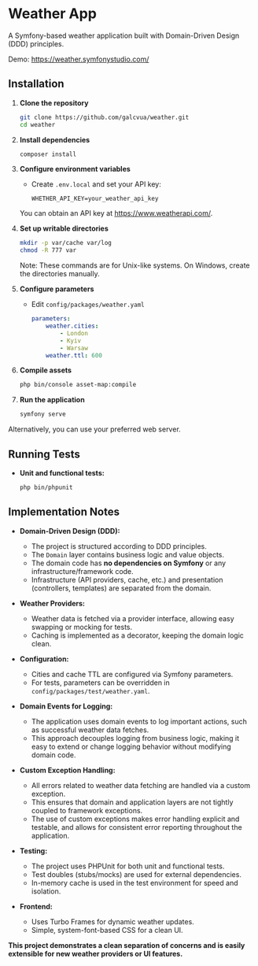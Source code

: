 # Weather App

A Symfony-based weather application built with Domain-Driven Design (DDD) principles.

Demo: <https://weather.symfonystudio.com/>

## Installation

1. **Clone the repository**

   ```sh
   git clone https://github.com/galcvua/weather.git
   cd weather
   ```

2. **Install dependencies**

   ```sh
   composer install
   ```

3. **Configure environment variables**
   - Create `.env.local` and set your API key:

     ```env
     WHETHER_API_KEY=your_weather_api_key
     ```

    You can obtain an API key at <https://www.weatherapi.com/>.

4. **Set up writable directories**

   ```sh
   mkdir -p var/cache var/log
   chmod -R 777 var
   ```

   Note: These commands are for Unix-like systems. On Windows, create the directories manually.
5. **Configure parameters**
   - Edit `config/packages/weather.yaml`

     ```yaml
     parameters:
         weather.cities:
             - London
             - Kyiv
             - Warsaw
         weather.ttl: 600
     ```

6. **Compile assets**

   ```sh
   php bin/console asset-map:compile
   ```

7. **Run the application**

   ```sh
   symfony serve
   ```

  Alternatively, you can use your preferred web server.

## Running Tests

- **Unit and functional tests:**

  ```sh
  php bin/phpunit
  ```

## Implementation Notes

- **Domain-Driven Design (DDD):**
  - The project is structured according to DDD principles.
  - The `Domain` layer contains business logic and value objects.
  - The domain code has **no dependencies on Symfony** or any infrastructure/framework code.
  - Infrastructure (API providers, cache, etc.) and presentation (controllers, templates) are separated from the domain.

- **Weather Providers:**
  - Weather data is fetched via a provider interface, allowing easy swapping or mocking for tests.
  - Caching is implemented as a decorator, keeping the domain logic clean.

- **Configuration:**
  - Cities and cache TTL are configured via Symfony parameters.
  - For tests, parameters can be overridden in `config/packages/test/weather.yaml`.

- **Domain Events for Logging:**
  - The application uses domain events to log important actions, such as successful weather data fetches.
  - This approach decouples logging from business logic, making it easy to extend or change logging behavior without modifying domain code.

- **Custom Exception Handling:**
  - All errors related to weather data fetching are handled via a custom exception.
  - This ensures that domain and application layers are not tightly coupled to framework exceptions.
  - The use of custom exceptions makes error handling explicit and testable, and allows for consistent error reporting throughout the application.

- **Testing:**
  - The project uses PHPUnit for both unit and functional tests.
  - Test doubles (stubs/mocks) are used for external dependencies.
  - In-memory cache is used in the test environment for speed and isolation.

- **Frontend:**
  - Uses Turbo Frames for dynamic weather updates.
  - Simple, system-font-based CSS for a clean UI.

**This project demonstrates a clean separation of concerns and is easily extensible for new weather providers or UI features.**
